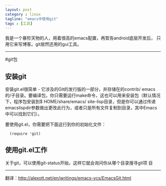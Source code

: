 ```yaml
---
layout: post
category : linux
tagline: "emacs中使用git"
tags : [工具]
---
```


我是一个暴殄天物的人，用着很高的emacs配置，再暂告android底层开发后，
只用它来写博客。git居然还用的gui工具。

-------------------------------------------------------------------------------

#git包
## 安装git
 
安装git.el很简单 - 它涉及的Git的发行版的一部分，并存储在的contrib/ emacs的/子目录。要编译包，你只需要运行make命令，这也可以用来安装包（默认情况下，程序包安装到$ HOME/share/emacs/ site-lisp目录，但是你可以通过传递emacslispdir参数做出更改此行为，或者只是所有文件复制到目录，其中Emacs中可以找到它们）。

要使用git.el，你需要把下面这行到你的初始化文件：

      (require 'git)


## 使用git.el工作
 关于git，可以使用git-status开始，这样它就会询问你从哪个目录搜寻git项
 目






-------------------------------------------------------------------------------

翻译：http://alexott.net/en/writings/emacs-vcs/EmacsGit.html